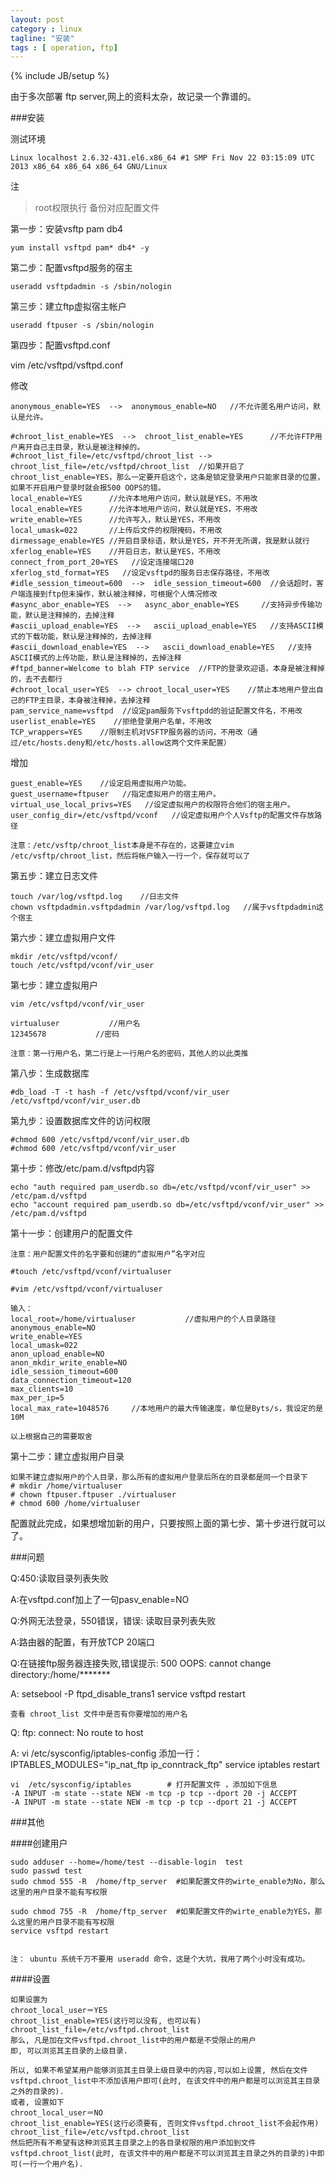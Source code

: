 ```yaml
---
layout: post
category : linux
tagline: "安装"
tags : [ operation, ftp]
---
```

{% include JB/setup %}


由于多次部署 ftp server,网上的资料太杂，故记录一个靠谱的。


###安装

测试环境 

	Linux localhost 2.6.32-431.el6.x86_64 #1 SMP Fri Nov 22 03:15:09 UTC 2013 x86_64 x86_64 x86_64 GNU/Linux
	
注
> root权限执行
> 备份对应配置文件

第一步：安装vsftp pam db4

	yum install vsftpd pam* db4* -y
	
第二步：配置vsftpd服务的宿主

	useradd vsftpdadmin -s /sbin/nologin

第三步：建立ftp虚拟宿主帐户 
	
	useradd ftpuser -s /sbin/nologin

第四步：配置vsftpd.conf

vim /etc/vsftpd/vsftpd.conf

修改

	anonymous_enable=YES  -->  anonymous_enable=NO   //不允许匿名用户访问，默认是允许。 

	#chroot_list_enable=YES  -->  chroot_list_enable=YES      //不允许FTP用户离开自己主目录，默认是被注释掉的。
	#chroot_list_file=/etc/vsftpd/chroot_list --> chroot_list_file=/etc/vsftpd/chroot_list  //如果开启了chroot_list_enable=YES，那么一定要开启这个，这条是锁定登录用户只能家目录的位置，如果不开启用户登录时就会报500 OOPS的错。 
	local_enable=YES      //允许本地用户访问，默认就是YES，不用改 
	local_enable=YES      //允许本地用户访问，默认就是YES，不用改
	write_enable=YES      //允许写入，默认是YES，不用改
	local_umask=022       //上传后文件的权限掩码，不用改
	dirmessage_enable=YES //开启目录标语，默认是YES，开不开无所谓，我是默认就行
	xferlog_enable=YES    //开启日志，默认是YES，不用改
	connect_from_port_20=YES   //设定连接端口20
	xferlog_std_format=YES   //设定vsftpd的服务日志保存路径，不用改 
	#idle_session_timeout=600  -->  idle_session_timeout=600  //会话超时，客户端连接到ftp但未操作，默认被注释掉，可根据个人情况修改
	#async_abor_enable=YES  -->   async_abor_enable=YES     //支持异步传输功能，默认是注释掉的，去掉注释
	#ascii_upload_enable=YES  -->   ascii_upload_enable=YES   //支持ASCII模式的下载功能，默认是注释掉的，去掉注释
	#ascii_download_enable=YES  -->   ascii_download_enable=YES   //支持ASCII模式的上传功能，默认是注释掉的，去掉注释
	#ftpd_banner=Welcome to blah FTP service  //FTP的登录欢迎语，本身是被注释掉的，去不去都行
	#chroot_local_user=YES  --> chroot_local_user=YES    //禁止本地用户登出自己的FTP主目录，本身被注释掉，去掉注释
	pam_service_name=vsftpd  //设定pam服务下vsftpdd的验证配置文件名，不用改
	userlist_enable=YES    //拒绝登录用户名单，不用改
	TCP_wrappers=YES    //限制主机对VSFTP服务器的访问，不用改（通过/etc/hosts.deny和/etc/hosts.allow这两个文件来配置）

增加

	guest_enable=YES    //设定启用虚拟用户功能。
	guest_username=ftpuser   //指定虚拟用户的宿主用户。
	virtual_use_local_privs=YES   //设定虚拟用户的权限符合他们的宿主用户。
	user_config_dir=/etc/vsftpd/vconf   //设定虚拟用户个人Vsftp的配置文件存放路径

	注意：/etc/vsftp/chroot_list本身是不存在的，这要建立vim /etc/vsftp/chroot_list，然后将帐户输入一行一个，保存就可以了




第五步：建立日志文件

	touch /var/log/vsftpd.log    //日志文件
	chown vsftpdadmin.vsftpdadmin /var/log/vsftpd.log   //属于vsftpdadmin这个宿主
	
第六步：建立虚拟用户文件

	mkdir /etc/vsftpd/vconf/ 
	touch /etc/vsftpd/vconf/vir_user
	
第七步：建立虚拟用户 

	vim /etc/vsftpd/vconf/vir_user
	
	virtualuser           //用户名
	12345678           //密码
	
	注意：第一行用户名，第二行是上一行用户名的密码，其他人的以此类推

第八步：生成数据库

	#db_load -T -t hash -f /etc/vsftpd/vconf/vir_user /etc/vsftpd/vconf/vir_user.db
	
第九步：设置数据库文件的访问权限

	#chmod 600 /etc/vsftpd/vconf/vir_user.db
	#chmod 600 /etc/vsftpd/vconf/vir_user

第十步：修改/etc/pam.d/vsftpd内容

	echo "auth required pam_userdb.so db=/etc/vsftpd/vconf/vir_user" >> /etc/pam.d/vsftpd
	echo "account required pam_userdb.so db=/etc/vsftpd/vconf/vir_user" >> /etc/pam.d/vsftpd 
	
第十一步：创建用户的配置文件

	注意：用户配置文件的名字要和创建的“虚拟用户”名字对应
	
	#touch /etc/vsftpd/vconf/virtualuser
	
	#vim /etc/vsftpd/vconf/virtualuser
	
	输入：
	local_root=/home/virtualuser           //虚拟用户的个人目录路径
	anonymous_enable=NO
	write_enable=YES
	local_umask=022
	anon_upload_enable=NO
	anon_mkdir_write_enable=NO
	idle_session_timeout=600
	data_connection_timeout=120
	max_clients=10
	max_per_ip=5
	local_max_rate=1048576     //本地用户的最大传输速度，单位是Byts/s，我设定的是10M
	
	以上根据自己的需要取舍

第十二步：建立虚拟用户目录

	如果不建立虚拟用户的个人目录，那么所有的虚拟用户登录后所在的目录都是同一个目录下
	# mkdir /home/virtualuser
	# chown ftpuser.ftpuser ./virtualuser
	# chmod 600 /home/virtualuser
	
配置就此完成，如果想增加新的用户，只要按照上面的第七步、第十步进行就可以了。


###问题

Q:450:读取目录列表失败

A:在vsftpd.conf加上了一句pasv_enable=NO

Q:外网无法登录，550错误，错误: 读取目录列表失败

A:路由器的配置，有开放TCP 20端口

Q:在链接ftp服务器连接失败,错误提示:  500 OOPS: cannot change directory:/home/*******

A: 
	setsebool -P ftpd_disable_trans1
	service vsftpd restart

	查看 chroot_list 文件中是否有你要增加的用户名
	
Q: ftp: connect: No route to host 

A:
	vi /etc/sysconfig/iptables-config 
	添加一行：IPTABLES_MODULES="ip_nat_ftp ip_conntrack_ftp"
	service iptables restart
	
	vi  /etc/sysconfig/iptables        # 打开配置文件 ，添加如下信息
	-A INPUT -m state --state NEW -m tcp -p tcp --dport 20 -j ACCEPT
 	-A INPUT -m state --state NEW -m tcp -p tcp --dport 21 -j ACCEPT
 	
###其他
 
####创建用户
	
	sudo adduser --home=/home/test --disable-login  test
	sudo passwd test
	sudo chmod 555 -R  /home/ftp_server  #如果配置文件的wirte_enable为No，那么这里的用户目录不能有写权限

	sudo chmod 755 -R  /home/ftp_server  #如果配置文件的wirte_enable为YES，那么这里的用户目录不能有写权限
	service vsftpd restart


	注： ubuntu 系统千万不要用 useradd 命令，这是个大坑，我用了两个小时没有成功。


####设置

	如果设置为
	chroot_local_user＝YES
	chroot_list_enable=YES(这行可以没有, 也可以有)
	chroot_list_file=/etc/vsftpd.chroot_list
	那么, 凡是加在文件vsftpd.chroot_list中的用户都是不受限止的用户
	即, 可以浏览其主目录的上级目录.

	所以, 如果不希望某用户能够浏览其主目录上级目录中的内容,可以如上设置, 然后在文件vsftpd.chroot_list中不添加该用户即可(此时, 在该文件中的用户都是可以浏览其主目录之外的目录的).
	或者, 设置如下
	chroot_local_user＝NO
	chroot_list_enable=YES(这行必须要有, 否则文件vsftpd.chroot_list不会起作用)
	chroot_list_file=/etc/vsftpd.chroot_list
	然后把所有不希望有这种浏览其主目录之上的各目录权限的用户添加到文件vsftpd.chroot_list(此时, 在该文件中的用户都是不可以浏览其主目录之外的目录的)中即可(一行一个用户名).

